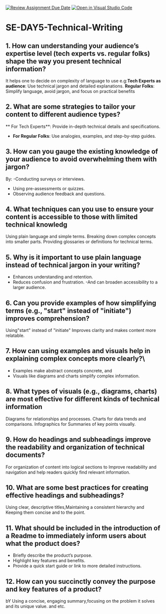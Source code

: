 [![Review Assignment Due Date](https://classroom.github.com/assets/deadline-readme-button-22041afd0340ce965d47ae6ef1cefeee28c7c493a6346c4f15d667ab976d596c.svg)](https://classroom.github.com/a/zsAR-pyY)
[![Open in Visual Studio Code](https://classroom.github.com/assets/open-in-vscode-2e0aaae1b6195c2367325f4f02e2d04e9abb55f0b24a779b69b11b9e10269abc.svg)](https://classroom.github.com/online_ide?assignment_repo_id=18774266&assignment_repo_type=AssignmentRepo)
# SE-DAY5-Technical-Writing
## 1. How can understanding your audience’s expertise level (tech experts vs. regular folks) shape the way you present technical information?
It helps one to decide on complexity of language to use e.g:**Tech Experts as audience**: Use technical jargon and detailed explanations.
**Regular Folks**: Simplify language, avoid jargon, and focus on practical benefits

## 2. What are some strategies to tailor your content to different audience types?
** For Tech Experts**: Provide in-depth technical details and specifications.
- **For Regular Folks**: Use analogies, examples, and step-by-step guides.

## 3. How can you gauge the existing knowledge of your audience to avoid overwhelming them with jargon?
By:
-Conducting surveys or interviews.
- Using pre-assessments or quizzes.
- Observing audience feedback and questions.

## 4. What techniques can you use to ensure your content is accessible to those with limited technical knowledg
Using plain language and simple terms.
 Breaking down complex concepts into smaller parts.
Providing glossaries or definitions for technical terms.

## 5. Why is it important to use plain language instead of technical jargon in your writing?
- Enhances understanding and retention.
- Reduces confusion and frustration.
-And can broaden accessibility to a larger audience.
## 6. Can you provide examples of how simplifying terms (e.g., "start" instead of "initiate") improves comprehension?
Using"start" instead of "initiate" Improves clarity and makes content more relatable.


## 7. How can using examples and visuals help in explaining complex concepts more clearly?\

- Examples make abstract concepts concrete,  and 
- Visuals like diagrams and charts simplify complex information.
## 8. What types of visuals (e.g., diagrams, charts) are most effective for different kinds of technical information
Diagrams  for relationships and processes.
Charts for data trends and comparisons.
Infographics for Summaries of key points visually.

## 9. How do headings and subheadings improve the readability and organization of technical documents?
For organization of content into logical sections to Improve readability and navigation and help readers quickly find relevant information.
## 10. What are some best practices for creating effective headings and subheadings?
Using clear, descriptive titles,Maintaining a consistent hierarchy and Keeping them concise and to the point.

## 11. What should be included in the introduction of a Readme to immediately inform users about what the product does?
- Briefly describe the product’s purpose.
- Highlight key features and benefits.
- Provide a quick start guide or link to more detailed instructions.

## 12. How can you succinctly convey the purpose and key features of a product?
bY Using a concise, engaging summary,focusing on the problem it solves and its unique value. and etc.
